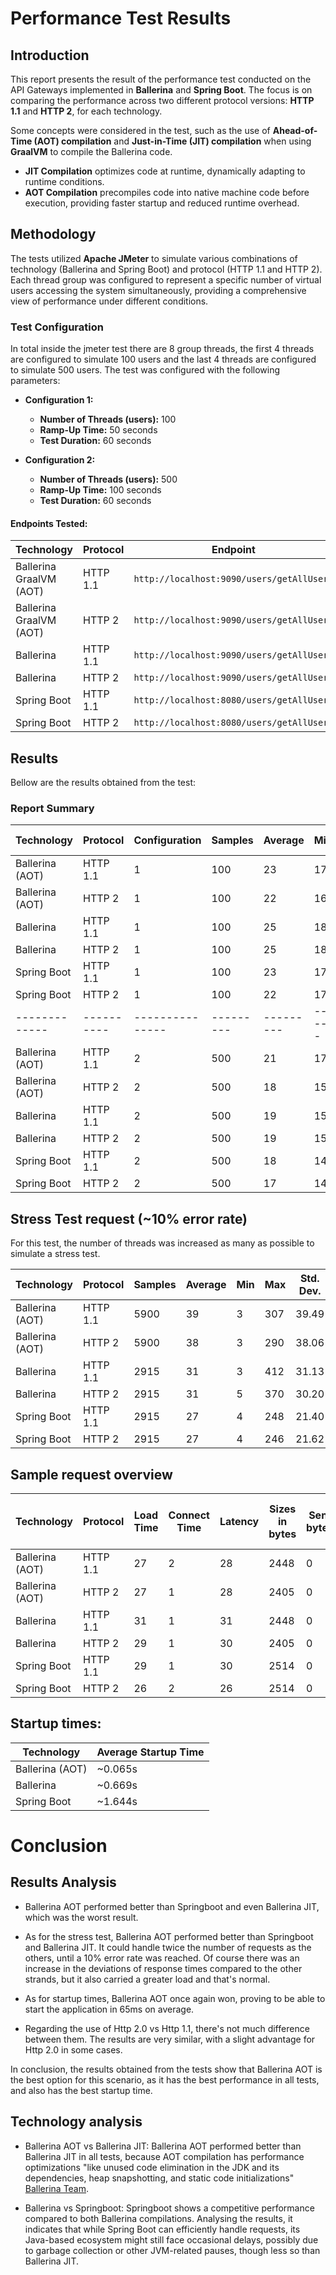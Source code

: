 # Performance Test Results

## Introduction

This report presents the result of the performance test conducted on the API Gateways implemented in **Ballerina** and **Spring Boot**.
The focus is on comparing the performance across two different protocol versions: **HTTP 1.1** and **HTTP 2**, for each
technology.

Some concepts were considered in the test, such as the use of **Ahead-of-Time (AOT) compilation** and **Just-in-Time (JIT) compilation** when using **GraalVM** to compile the Ballerina code.
- **JIT Compilation** optimizes code at runtime, dynamically adapting to runtime conditions.
- **AOT Compilation** precompiles code into native machine code before execution, providing faster startup and reduced runtime overhead.

## Methodology

The tests utilized **Apache JMeter** to simulate various combinations of technology (Ballerina and Spring Boot) and
protocol (HTTP 1.1 and HTTP 2).
Each thread group was configured to represent a specific number of virtual users accessing the system simultaneously,
providing a comprehensive view of performance under different conditions.

### Test Configuration

In total inside the jmeter test there are 8 group threads, the first 4 threads are configured to simulate 100 users and
the last 4 threads are configured to simulate 500 users. The test was configured with the following parameters:

- **Configuration 1:**
    - **Number of Threads (users):** 100
    - **Ramp-Up Time:** 50 seconds
    - **Test Duration:** 60 seconds

- **Configuration 2:**
    - **Number of Threads (users):** 500
    - **Ramp-Up Time:** 100 seconds
    - **Test Duration:** 60 seconds

#### Endpoints Tested:

| Technology              | Protocol | Endpoint                                  |
|-------------------------|----------|-------------------------------------------|
| Ballerina GraalVM (AOT) | HTTP 1.1 | `http://localhost:9090/users/getAllUsers` |
| Ballerina GraalVM (AOT) | HTTP 2   | `http://localhost:9090/users/getAllUsers` |
| Ballerina               | HTTP 1.1 | `http://localhost:9090/users/getAllUsers` |
| Ballerina               | HTTP 2   | `http://localhost:9090/users/getAllUsers` |
| Spring Boot             | HTTP 1.1 | `http://localhost:8080/users/getAllUsers` |
| Spring Boot             | HTTP 2   | `http://localhost:8080/users/getAllUsers` |

## Results

Bellow are the results obtained from the test:

### Report Summary

| Technology      | Protocol   | Configuration   | Samples   | Average   | Min   | Max   | Std. Dev.   | Error (%) | Throughput (sec) | Received (KB/sec) | Sent (KB/sec) | Avg. Bytes   |
|-----------------|------------|-----------------|-----------|-----------|-------|-------|-------------|-----------|------------------|-------------------|---------------|--------------|
| Ballerina (AOT) | HTTP 1.1   | 1               | 100       | 23        | 17    | 34    | 4.18        | 0.000     | 2.01935          | 4.83              | 0.00          | 2448.0       |
| Ballerina (AOT) | HTTP 2     | 1               | 100       | 22        | 16    | 32    | 4.06        | 0.000     | 2.01955          | 4.76              | 0.00          | 2405.0       |
| Ballerina       | HTTP 1.1   | 1               | 100       | 25        | 18    | 139   | 12.29       | 0.000     | 2.02298          | 4.84              | 0.00          | 2448.0       |
| Ballerina       | HTTP 2     | 1               | 100       | 25        | 18    | 152   | 13.52       | 0.000     | 2.02253          | 4.75              | 0.00          | 2405.0       |
| Spring Boot     | HTTP 1.1   | 1               | 100       | 23        | 17    | 116   | 10.08       | 0.000     | 2.02224          | 4.96              | 0.00          | 2514.0       |
| Spring Boot     | HTTP 2     | 1               | 100       | 22        | 17    | 116   | 10.18       | 0.000     | 2.02184          | 4.96              | 0.00          | 2514.0       |
| -------------   | ---------- | --------------- | --------- | --------- | ----- | ----- | ----------- | --------- | ---------------- | ----------------- | ------------- | ------------ |
| Ballerina (AOT) | HTTP 1.1   | 2               | 500       | 21        | 17    | 38    | 2.43        | 0.000     | 5.00902          | 11.97             | 0.00          | 2448.0       |
| Ballerina (AOT) | HTTP 2     | 2               | 500       | 18        | 15    | 32    | 1.72        | 0.000     | 5.00917          | 11.76             | 0.00          | 2405.0       |
| Ballerina       | HTTP 1.1   | 2               | 500       | 19        | 15    | 128   | 5.62        | 0.000     | 5.01128          | 11.98             | 0.00          | 2448.0       |
| Ballerina       | HTTP 2     | 2               | 500       | 19        | 15    | 143   | 6.59        | 0.000     | 5.00937          | 11.77             | 0.00          | 2405.0       |
| Spring Boot     | HTTP 1.1   | 2               | 500       | 18        | 14    | 61    | 3.43        | 0.000     | 5.00927          | 12.30             | 0.00          | 2514.0       |
| Spring Boot     | HTTP 2     | 2               | 500       | 17        | 14    | 51    | 2.57        | 0.000     | 5.00947          | 12.30             | 0.00          | 2514.0       |

## Stress Test request (~10% error rate)

For this test, the number of threads was increased as many as possible to simulate a stress test.

| Technology      | Protocol | Samples | Average | Min | Max | Std. Dev. | Error (%) | Throughput (sec) | Received (KB/sec) | Sent (KB/sec) | Avg. Bytes |
|-----------------|----------|---------|---------|-----|-----|-----------|-----------|------------------|-------------------|---------------|------------|
| Ballerina (AOT) | HTTP 1.1 | 5900    | 39      | 3   | 307 | 39.49     | 7.695     | 124.64087        | 298.75            | 0.00          | 2454.4     |
| Ballerina (AOT) | HTTP 2   | 5900    | 38      | 3   | 290 | 38.06     | 7.915     | 124.97352        | 294.73            | 0.00          | 2415.0     |
| Ballerina       | HTTP 1.1 | 2915    | 31      | 3   | 412 | 31.13     | 8.199     | 58.83065         | 141.03            | 0.00          | 2454.8     |
| Ballerina       | HTTP 2   | 2915    | 31      | 5   | 370 | 30.20     | 8.096     | 58.83778         | 138.77            | 0.00          | 2415.2     |
| Spring Boot     | HTTP 1.1 | 2915    | 27      | 4   | 248 | 21.40     | 8.096     | 58.62714         | 144.01            | 0.00          | 2515.4     |
| Spring Boot     | HTTP 2   | 2915    | 27      | 4   | 246 | 21.62     | 8.027     | 58.81997         | 144.49            | 0.00          | 2515.4     |

## Sample request overview

| Technology      | Protocol | Load Time | Connect Time | Latency | Sizes in bytes | Sent bytes | Headers size in bytes | Body size in bytes |
|-----------------|----------|-----------|--------------|---------|----------------|------------|-----------------------|--------------------|
| Ballerina (AOT) | HTTP 1.1 | 27        | 2            | 28      | 2448           | 0          | 235                   | 2213               |
| Ballerina (AOT) | HTTP 2   | 27        | 1            | 28      | 2405           | 0          | 192                   | 2213               |
| Ballerina       | HTTP 1.1 | 31        | 1            | 31      | 2448           | 0          | 235                   | 2213               |
| Ballerina       | HTTP 2   | 29        | 1            | 30      | 2405           | 0          | 192                   | 2213               |
| Spring Boot     | HTTP 1.1 | 29        | 1            | 30      | 2514           | 0          | 387                   | 2127               |
| Spring Boot     | HTTP 2   | 26        | 2            | 26      | 2514           | 0          | 387                   | 2127               |

## Startup times:

| Technology      | Average Startup Time |
|-----------------|----------------------|
| Ballerina (AOT) | ~0.065s              |
| Ballerina       | ~0.669s              |
| Spring Boot     | ~1.644s              |

# Conclusion

## Results Analysis

- Ballerina AOT performed better than Springboot and even Ballerina JIT, which was the worst result.


- As for the stress test, Ballerina AOT performed better than Springboot and Ballerina JIT. It could handle twice the number of requests as the others, until a 10% error rate was reached. Of course there was an increase in the deviations of response times compared to the other strands, but it also carried a greater load and that's normal. 


- As for startup times, Ballerina AOT once again won, proving to be able to start the application in 65ms on average.


- Regarding the use of Http 2.0 vs Http 1.1, there's not much difference between them. The results are very similar, with a slight advantage for Http 2.0 in some cases.

In conclusion, the results obtained from the tests show that Ballerina AOT is the best option for this scenario, as it has the best performance in all tests, and also has the best startup time.

## Technology analysis

- Ballerina AOT vs Ballerina JIT: Ballerina AOT performed better than Ballerina JIT in all tests, because AOT compilation has performance optimizations "like unused code elimination in the JDK and its dependencies, heap snapshotting, and static code initializations" [Ballerina Team](https://ballerina.io/learn/graalvm-executable-overview/).


- Ballerina vs Springboot: Springboot shows a competitive performance compared to both Ballerina compilations. Analysing the results, it indicates that while Spring Boot can efficiently handle requests, its Java-based ecosystem might still face occasional delays, possibly due to garbage collection or other JVM-related pauses, though less so than Ballerina JIT.

```